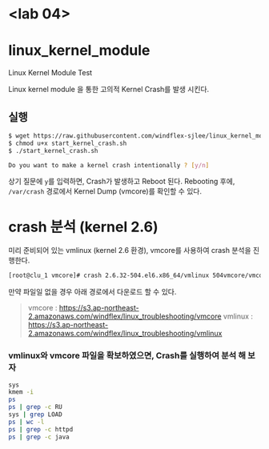 # <lab 04> 

# linux_kernel_module
Linux Kernel Module Test

Linux kernel module 을 통한 고의적 Kernel Crash를 발생 시킨다.

## 실행 ##

```bash
$ wget https://raw.githubusercontent.com/windflex-sjlee/linux_kernel_module/master/start_kernel_crash.sh
$ chmod u+x start_kernel_crash.sh
$ ./start_kernel_crash.sh
```


```bash
Do you want to make a kernel crash intentionally ? [y/n]
```
상기 질문에 `y`를 입력하면, Crash가 발생하고 Reboot 된다. 
Rebooting 후에, `/var/crash` 경로에서 Kernel Dump (vmcore)를 확인할 수 있다. 



# crash 분석 (kernel 2.6)
미리 준비되어 있는 vmlinux (kernel 2.6 환경), vmcore를 사용하여 crash 분석을 진행한다.


```bash
[root@clu_1 vmcore]# crash 2.6.32-504.el6.x86_64/vmlinux 504vmcore/vmcore
```


만약 파일일 없을 경우 아래 경로에서 다운로드 할 수 있다.
> vmcore : https://s3.ap-northeast-2.amazonaws.com/windflex/linux_troubleshooting/vmcore
> vmlinux : https://s3.ap-northeast-2.amazonaws.com/windflex/linux_troubleshooting/vmlinux

### vmlinux와 vmcore 파일을 확보하였으면, Crash를 실행하여 분석 해 보자
~~~bash
sys
kmem -i
ps
ps | grep -c RU
sys | grep LOAD
ps | wc -l
ps | grep -c httpd
ps | grep -c java
~~~
